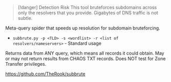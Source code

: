 > [!danger] Detection Risk
> This tool bruteforces subdomains across only the resolvers that you provide. Gigabytes of DNS traffic is not subtle. 

Meta-query spider that speeds up resolution for subdomain bruteforcing. 
- `subbrute.py -p <TLD> -s <wordlist> -r <list of resolvers/nameservers>` - Standard usage

Returns data from ANY query, which means all records it could obtain. May or may not return results from CHAOS TXT records. Does NOT test for Zone Transfer privileges.

https://github.com/TheRook/subbrute
